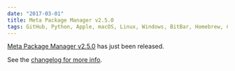 ```yaml
---
date: "2017-03-01"
title: Meta Package Manager v2.5.0
tags: GitHub, Python, Apple, macOS, Linux, Windows, BitBar, Homebrew, Cask, node.js, atom, apm, npm, ruby, gem, pipi, Meta Package Manager
---
```


[Meta Package Manager
v2.5.0](https://pypi.python.org/pypi/meta-package-manager/2.5.0) has just been
released.

See the [changelog for more
info](https://meta-package-manager.readthedocs.io/en/stable/changelog.html).
